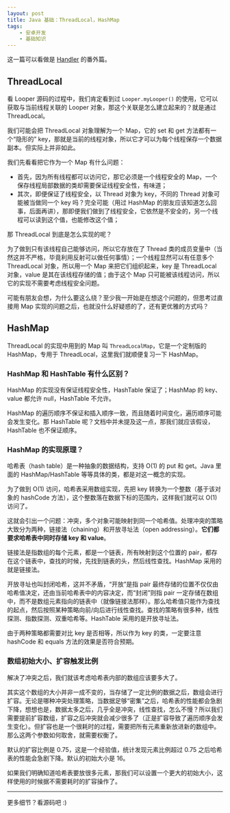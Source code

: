 ```yaml
---
layout: post
title: Java 基础：ThreadLocal，HashMap
tags:
    - 安卓开发
    - 基础知识
---
```


这一篇可以看做是 [Handler](/2017/01/12/Android-Basics-Handler/index.html) 的番外篇。

## ThreadLocal

看 Looper 源码的过程中，我们肯定看到过 `Looper.myLooper()` 的使用，它可以获取与当前线程关联的 Looper 对象，那这个关联是怎么建立起来的？就是通过 ThreadLocal。

我们可能会把 ThreadLocal 对象理解为一个 Map，它的 set 和 get 方法都有一个“隐形的” key，那就是当前的线程对象，所以它才可以为每个线程保存一个数据副本。但实际上并非如此。

我们先看看把它作为一个 Map 有什么问题：

+ 首先，因为所有线程都可以访问它，那它必须是一个线程安全的 Map，一个保存线程局部数据的类却需要保证线程安全性，有味道；
+ 其次，即便保证了线程安全，以 Thread 对象为 key，不同的 Thread 对象可能被当做同一个 key 吗？完全可能（用过 HashMap 的朋友应该知道怎么回事，后面再讲），那即便我们做到了线程安全，它依然是不安全的，另一个线程可以读到这个值，也能修改这个值；

那 ThreadLocal 到底是怎么实现的呢？

为了做到只有该线程自己能够访问，所以它存放在了 Thread 类的成员变量中（当然这并不严格，毕竟利用反射可以做任何事情）；一个线程显然可以有任意多个 ThreadLocal 对象，所以用一个 Map 来把它们组织起来，key 是 ThreadLocal 对象，value 是其在该线程存储的值；由于这个 Map 只可能被该线程访问，所以它的实现不需要考虑线程安全问题。

可能有朋友会想，为什么要这么绕？至少我一开始是在想这个问题的，但思考过直接用 Map 实现的问题之后，也就没什么好疑惑的了，还有更优雅的方式吗？

## HashMap

ThreadLocal 的实现中用到的 Map 叫 `ThreadLocalMap`，它是一个定制版的 HashMap，专用于 ThreadLocal，这里我们就顺便复习一下 HashMap。

### HashMap 和 HashTable 有什么区别？

HashMap 的实现没有保证线程安全性，HashTable 保证了；HashMap 的 key、value 都允许 null，HashTable 不允许。

HashMap 的遍历顺序不保证和插入顺序一致，而且随着时间变化，遍历顺序可能会发生变化。那 HashTable 呢？文档中并未提及这一点，那我们就应该假设，HashTable 也不保证顺序。

### HashMap 的实现原理？

哈希表（hash table）是一种抽象的数据结构，支持 O(1) 的 put 和 get。Java 里面的 HashMap/HashTable 等等具体的类，都是对这一概念的实现。

为了做到 O(1) 访问，哈希表采用数组实现，先把 key 转换为一个整数（基于该对象的 hashCode 方法），这个整数落在数据下标的范围内，这样我们就可以 O(1) 访问了。

这就会引出一个问题：冲突，多个对象可能映射到同一个哈希值。处理冲突的策略大致分为两种，链接法（chaining）和开放寻址法（open addressing）。**它们都要求哈希表中同时存储 key 和 value**。

链接法是指数组的每个元素，都是一个链表，所有映射到这个位置的 pair，都存在这个链表中，查找的时候，先找到链表的头，然后线性查找。HashMap 采用的就是链接法。

开放寻址也叫封闭哈希，这并不矛盾，“开放”是指 pair 最终存储的位置不仅仅由哈希值决定，还由当前哈希表中的内容决定，而“封闭”则指 pair 一定存储在数组中，而不是数组元素指向的链表中（就像链接法那样）。那么哈希值只能作为查找的起点，然后按照某种策略向前/向后进行线性查找。查找的策略有很多种，线性探测、指数探测、双重哈希等。HashTable 采用的是开放寻址法。

由于两种策略都需要对比 key 是否相等，所以作为 key 的类，一定要注意 hashCode 和 equals 方法的效果是否符合预期。

### 数组初始大小、扩容触发比例

解决了冲突之后，我们就该考虑哈希表内部的数组应该要多大了。

其实这个数组的大小并非一成不变的，当存储了一定比例的数据之后，数组会进行扩容。无论是哪种冲突处理策略，当数据足够“密集”之后，哈希表的性能都会急剧下降，想想也是，数据太多之后，几乎全是冲突，线性查找，怎么不慢？所以我们需要提前扩容数组，扩容之后冲突就会减少很多了（正是扩容导致了遍历顺序会发生变化）。但扩容也是一个很耗时的过程，需要把所有元素重新放进新的数组中。那么这两个参数如何取舍，就需要权衡了。

默认的扩容比例是 0.75，这是一个经验值，统计发现元素比例超过 0.75 之后哈希表的性能会急剧下降。默认的初始大小是 16。

如果我们明确知道哈希表要放很多元素，那我们可以设置一个更大的初始大小，这样使用的时候据不需要耗时的扩容操作了。

---

更多细节？看源码吧 :)
